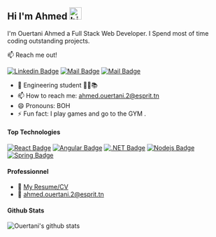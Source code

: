## Hi I'm Ahmed <img src="https://user-images.githubusercontent.com/1303154/88677602-1635ba80-d120-11ea-84d8-d263ba5fc3c0.gif" width="28px" alt="hi">

I'm Ouertani Ahmed a Full Stack Web Developer. I Spend most of time coding outstanding projects.

:mailbox: Reach me out!

 [![Linkedin Badge](https://img.shields.io/badge/-Ahmed-0e76a8?style=flat&labelColor=0e76a8&logo=linkedin&logoColor=white)](https://www.linkedin.com/in/ahmedouertani/) [![Mail Badge](https://img.shields.io/badge/-@AhmedOuertani_-e84393?style=flat&labelColor=e84393&logo=instagram&logoColor=white)](https://www.instagram.com/ahmed.ouertani_/) [![Mail Badge](https://img.shields.io/badge/-AhmedOuertani-c0392b?style=flat&labelColor=c0392b&logo=gmail&logoColor=white)](mailto:ahmed.ouertani.2@esprit.tn)


- 🔭 Engineering student 👨‍💻📚
- 📫 How to reach me: ahmed.ouertani.2@esprit.tn
- 😄 Pronouns: BOH
- ⚡ Fun fact: I play games and go to the GYM .

#### Top Technologies


[![React Badge](https://img.shields.io/badge/-React-61DBFB?style=for-the-badge&labelColor=black&logo=react&logoColor=61DBFB)](#) [![Angular Badge](https://img.shields.io/badge/-Angular-F0DB4F?style=for-the-badge&labelColor=black&logo=Angular&logoColor=F0DB4F)](#) [![.NET Badge](https://img.shields.io/badge/-.NET-007acc?style=for-the-badge&labelColor=black&logo=.NET&logoColor=007acc)](#) [![Nodejs Badge](https://img.shields.io/badge/-Nodejs-3C873A?style=for-the-badge&labelColor=black&logo=node.js&logoColor=3C873A)](#) [![Spring Badge](https://img.shields.io/badge/-Spring-e535ab?style=for-the-badge&labelColor=black&logo=spring&logoColor=e535ab)](#)

#### Professionnel
- :paperclip: [My Resume/CV](https://github.com/ahmedouertani/cv/blob/main/ahmed%20ouertani.png)
- :email: ahmed.ouertani.2@esprit.tn

#### Github Stats

![Ouertani's github stats](https://github-readme-stats.vercel.app/api?username=ahmedouertani&count_private=true&theme=tokyonight&hide=contribs,prs)



<!--
**ahmedouertani/ahmedouertani** is a ✨ _special_ ✨ repository because its `README.md` (this file) appears on your GitHub profile.

Here are some ideas to get you started:

- 🔭 I’m currently working on ...
- 🌱 I’m currently learning ...
- 👯 I’m looking to collaborate on ...
- 🤔 I’m looking for help with ...
- 💬 Ask me about ...
- 📫 How to reach me: ...
- 😄 Pronouns: ...
- ⚡ Fun fact: ...
-->
